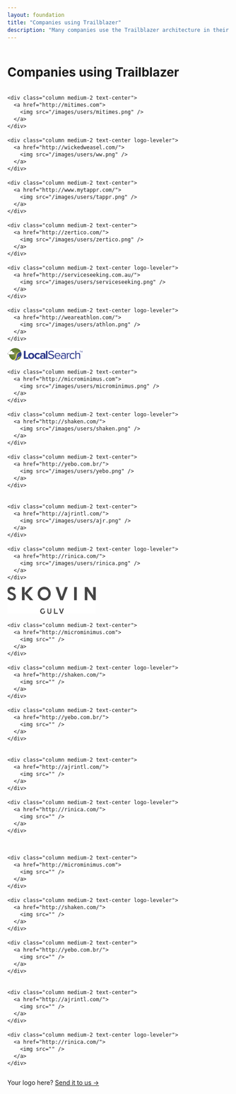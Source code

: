 ```yaml
---
layout: foundation
title: "Companies using Trailblazer"
description: "Many companies use the Trailblazer architecture in their software. And love it."
---
```


<div class="hero little-hero">
  <div class="hero-unit">
    <div class="row text-center">
      <div class="columns">
        <h1>
          Companies using Trailblazer
        </h1>
      </div>
    </div>
  </div>
</div>

<section class="sub-section credibility">
  <div class="row">

    <div class="column medium-2 text-center">
      <a href="http://mitimes.com">
        <img src="/images/users/mitimes.png" />
      </a>
    </div>

    <div class="column medium-2 text-center logo-leveler">
      <a href="http://wickedweasel.com/">
        <img src="/images/users/ww.png" />
      </a>
    </div>

    <div class="column medium-2 text-center">
      <a href="http://www.mytappr.com/">
        <img src="/images/users/tappr.png" />
      </a>
    </div>

    <div class="column medium-2 text-center">
      <a href="http://zertico.com/">
        <img src="/images/users/zertico.png" />
      </a>
    </div>

    <div class="column medium-2 text-center logo-leveler">
      <a href="http://serviceseeking.com.au/">
        <img src="/images/users/serviceseeking.png" />
      </a>
    </div>

    <div class="column medium-2 text-center logo-leveler">
      <a href="http://weareathlon.com/">
        <img src="/images/users/athlon.png" />
      </a>
    </div>
  </div>

  <div class="row">
    <div class="column medium-2 text-center logo-leveler">
      <a href="http://localsearch.com.au/">
        <img src="/images/users/localSearch.png" />
      </a>
    </div>

    <div class="column medium-2 text-center">
      <a href="http://microminimus.com">
        <img src="/images/users/microminimus.png" />
      </a>
    </div>

    <div class="column medium-2 text-center logo-leveler">
      <a href="http://shaken.com/">
        <img src="/images/users/shaken.png" />
      </a>
    </div>

    <div class="column medium-2 text-center">
      <a href="http://yebo.com.br/">
        <img src="/images/users/yebo.png" />
      </a>
    </div>


    <div class="column medium-2 text-center">
      <a href="http://ajrintl.com/">
        <img src="/images/users/ajr.png" />
      </a>
    </div>

    <div class="column medium-2 text-center logo-leveler">
      <a href="http://rinica.com/">
        <img src="/images/users/rinica.png" />
      </a>
    </div>
  </div>

  <div class="row">
    <div class="column medium-2 text-center logo-leveler">
      <a href="https://www.skovingulv.no">
        <img src="/images/users/skovin.png" />
      </a>
    </div>

    <div class="column medium-2 text-center">
      <a href="http://microminimus.com">
        <img src="" />
      </a>
    </div>

    <div class="column medium-2 text-center logo-leveler">
      <a href="http://shaken.com/">
        <img src="" />
      </a>
    </div>

    <div class="column medium-2 text-center">
      <a href="http://yebo.com.br/">
        <img src="" />
      </a>
    </div>


    <div class="column medium-2 text-center">
      <a href="http://ajrintl.com/">
        <img src="" />
      </a>
    </div>

    <div class="column medium-2 text-center logo-leveler">
      <a href="http://rinica.com/">
        <img src="" />
      </a>
    </div>
  </div>



  <div class="row">
    <div class="column medium-2 text-center logo-leveler">
      <a href="http://localsearch.com.au/">
        <img src="" />
      </a>
    </div>

    <div class="column medium-2 text-center">
      <a href="http://microminimus.com">
        <img src="" />
      </a>
    </div>

    <div class="column medium-2 text-center logo-leveler">
      <a href="http://shaken.com/">
        <img src="" />
      </a>
    </div>

    <div class="column medium-2 text-center">
      <a href="http://yebo.com.br/">
        <img src="" />
      </a>
    </div>


    <div class="column medium-2 text-center">
      <a href="http://ajrintl.com/">
        <img src="" />
      </a>
    </div>

    <div class="column medium-2 text-center logo-leveler">
      <a href="http://rinica.com/">
        <img src="" />
      </a>
    </div>
  </div>
</section>

<div class="row">
  <div class="columns">
    <p class="text-center">
      Your logo here? <a href="https://gitter.im/trailblazer/chat">Send it to us →</a>
    </p>
  </div>
</div>

